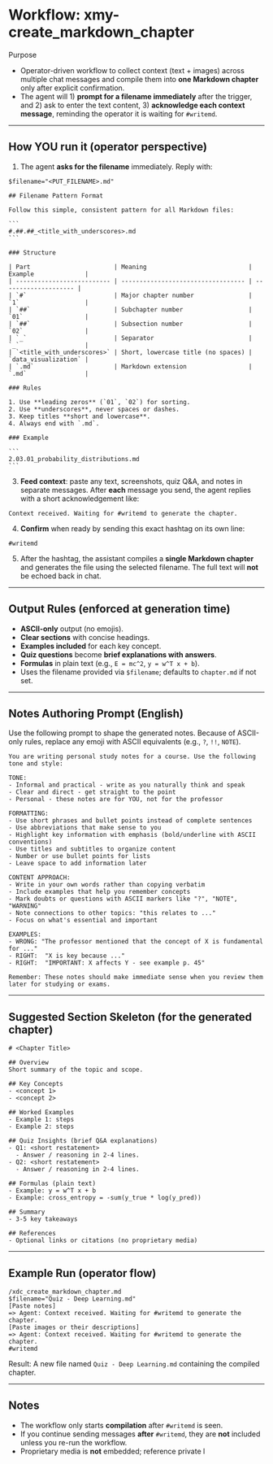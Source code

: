 # Workflow: xmy-create_markdown_chapter

Purpose

* Operator-driven workflow to collect context (text + images) across multiple chat messages and compile them into **one Markdown chapter** only after explicit confirmation.
* The agent will 1) **prompt for a filename immediately** after the trigger, and 2) ask to enter the text content, 3) **acknowledge each context message**, reminding the operator it is waiting for `#writemd`.

---

## How YOU run it (operator perspective)

1. The agent **asks for the filename** immediately. Reply with:

```
$filename="<PUT_FILENAME>.md"
```
    ## Filename Pattern Format

    Follow this simple, consistent pattern for all Markdown files:

    ```
    #.##.##_<title_with_underscores>.md
    ```

    ### Structure

    | Part                       | Meaning                            | Example              |
    | -------------------------- | ---------------------------------- | -------------------- |
    | `#`                        | Major chapter number               | `1`                  |
    | `##`                       | Subchapter number                  | `01`                 |
    | `##`                       | Subsection number                  | `02`                 |
    | `_`                        | Separator                          | `_`                  |
    | `<title_with_underscores>` | Short, lowercase title (no spaces) | `data_visualization` |
    | `.md`                      | Markdown extension                 | `.md`                |

    ### Rules

    1. Use **leading zeros** (`01`, `02`) for sorting.
    2. Use **underscores**, never spaces or dashes.
    3. Keep titles **short and lowercase**.
    4. Always end with `.md`.

    ### Example

    ```
    2.03.01_probability_distributions.md
    ```


3. **Feed context**: paste any text, screenshots, quiz Q&A, and notes in separate messages. After **each** message you send, the agent replies with a short acknowledgement like:

```
Context received. Waiting for #writemd to generate the chapter.
```

4. **Confirm** when ready by sending this exact hashtag on its own line:

```
#writemd
```

5. After the hashtag, the assistant compiles a **single Markdown chapter** and generates the file using the selected filename. The full text will **not** be echoed back in chat.

---

## Output Rules (enforced at generation time)

* **ASCII-only** output (no emojis).
* **Clear sections** with concise headings.
* **Examples included** for each key concept.
* **Quiz questions** become **brief explanations with answers**.
* **Formulas** in plain text (e.g., `E = mc^2`, `y = w^T x + b`).
* Uses the filename provided via `$filename`; defaults to `chapter.md` if not set.

---

## Notes Authoring Prompt (English)

Use the following prompt to shape the generated notes. Because of ASCII-only rules, replace any emoji with ASCII equivalents (e.g., `?`, `!!`, `NOTE`).

```
You are writing personal study notes for a course. Use the following tone and style:

TONE:
- Informal and practical - write as you naturally think and speak
- Clear and direct - get straight to the point
- Personal - these notes are for YOU, not for the professor

FORMATTING:
- Use short phrases and bullet points instead of complete sentences
- Use abbreviations that make sense to you
- Highlight key information with emphasis (bold/underline with ASCII conventions)
- Use titles and subtitles to organize content
- Number or use bullet points for lists
- Leave space to add information later

CONTENT APPROACH:
- Write in your own words rather than copying verbatim
- Include examples that help you remember concepts
- Mark doubts or questions with ASCII markers like "?", "NOTE", "WARNING"
- Note connections to other topics: "this relates to ..."
- Focus on what's essential and important

EXAMPLES:
- WRONG: "The professor mentioned that the concept of X is fundamental for ..."
- RIGHT:  "X is key because ..."
- RIGHT:  "IMPORTANT: X affects Y - see example p. 45"

Remember: These notes should make immediate sense when you review them later for studying or exams.
```

---

## Suggested Section Skeleton (for the generated chapter)

```
# <Chapter Title>

## Overview
Short summary of the topic and scope.

## Key Concepts
- <concept 1>
- <concept 2>

## Worked Examples
- Example 1: steps
- Example 2: steps

## Quiz Insights (brief Q&A explanations)
- Q1: <short restatement>
  - Answer / reasoning in 2-4 lines.
- Q2: <short restatement>
  - Answer / reasoning in 2-4 lines.

## Formulas (plain text)
- Example: y = w^T x + b
- Example: cross_entropy = -sum(y_true * log(y_pred))

## Summary
- 3-5 key takeaways

## References
- Optional links or citations (no proprietary media)
```

---

## Example Run (operator flow)

```
/xdc_create_markdown_chapter.md
$filename="Quiz - Deep Learning.md"
[Paste notes]
=> Agent: Context received. Waiting for #writemd to generate the chapter.
[Paste images or their descriptions]
=> Agent: Context received. Waiting for #writemd to generate the chapter.
#writemd
```

Result: A new file named `Quiz - Deep Learning.md` containing the compiled chapter.

---

## Notes

* The workflow only starts **compilation** after `#writemd` is seen.
* If you continue sending messages **after** `#writemd`, they are **not** included unless you re-run the workflow.
* Proprietary media is **not** embedded; reference private l
